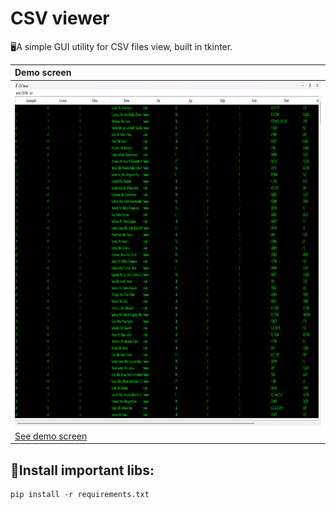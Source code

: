 # CSV viewer
🖥️A simple GUI utility for CSV files view, built in tkinter.

| Demo screen |
| :----------------|
| <img width="700" height="550" src=".github/csvViewerDemo.png"> |
| <a href=".github/csvViewerDemo.png">See demo screen</a> |

## 📃Install important libs:
    pip install -r requirements.txt
